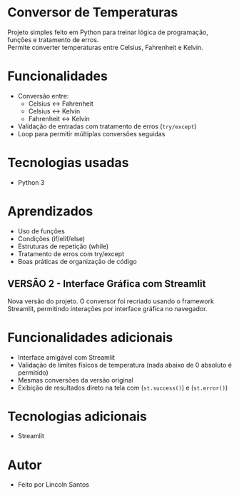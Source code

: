 # Conversor de Temperaturas

Projeto simples feito em Python para treinar lógica de programação, funções e tratamento de erros.  
Permite converter temperaturas entre Celsius, Fahrenheit e Kelvin.

# Funcionalidades

- Conversão entre:
  - Celsius ↔ Fahrenheit
  - Celsius ↔ Kelvin
  - Fahrenheit ↔ Kelvin
- Validação de entradas com tratamento de erros (`try/except`)
- Loop para permitir múltiplas conversões seguidas

# Tecnologias usadas

- Python 3

# Aprendizados

- Uso de funções
- Condições (if/elif/else)
- Estruturas de repetição (while)
- Tratamento de erros com try/except
- Boas práticas de organização de código



## VERSÃO 2 - Interface Gráfica com Streamlit

Nova versão do projeto. O conversor foi recriado usando o framework Streamlit, permitindo interações por interface gráfica no navegador.

# Funcionalidades adicionais

- Interface amigável com Streamlit
- Validação de limites físicos de temperatura (nada abaixo de 0 absoluto é permitido)
- Mesmas conversões da versão original
- Exibição de resultados direto na tela com (`st.success()`) e (`st.error()`)

# Tecnologias adicionais

- Streamlit

# Autor

- Feito por Lincoln Santos
